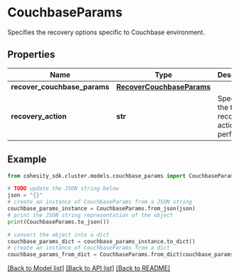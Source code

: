 # CouchbaseParams

Specifies the recovery options specific to Couchbase environment.

## Properties

Name | Type | Description | Notes
------------ | ------------- | ------------- | -------------
**recover_couchbase_params** | [**RecoverCouchbaseParams**](RecoverCouchbaseParams.md) |  | 
**recovery_action** | **str** | Specifies the type of recover action to be performed. | 

## Example

```python
from cohesity_sdk.cluster.models.couchbase_params import CouchbaseParams

# TODO update the JSON string below
json = "{}"
# create an instance of CouchbaseParams from a JSON string
couchbase_params_instance = CouchbaseParams.from_json(json)
# print the JSON string representation of the object
print(CouchbaseParams.to_json())

# convert the object into a dict
couchbase_params_dict = couchbase_params_instance.to_dict()
# create an instance of CouchbaseParams from a dict
couchbase_params_from_dict = CouchbaseParams.from_dict(couchbase_params_dict)
```
[[Back to Model list]](../README.md#documentation-for-models) [[Back to API list]](../README.md#documentation-for-api-endpoints) [[Back to README]](../README.md)


